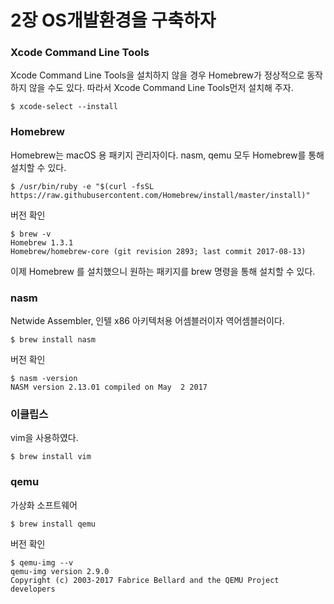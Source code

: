 # 2장 OS개발환경을 구축하자

### Xcode Command Line Tools

Xcode Command Line Tools을 설치하지 않을 경우 Homebrew가 정상적으로 동작하지 않을 수도 있다. 따라서 Xcode Command Line Tools먼저 설치해 주자. 
```
$ xcode-select --install
```


### Homebrew

Homebrew는 macOS 용 패키지 관리자이다. nasm, qemu 모두 Homebrew를 통해 설치할 수 있다.
```
$ /usr/bin/ruby -e "$(curl -fsSL https://raw.githubusercontent.com/Homebrew/install/master/install)"

```
버전 확인
```  
$ brew -v
Homebrew 1.3.1
Homebrew/homebrew-core (git revision 2893; last commit 2017-08-13)
```
이제 Homebrew 를 설치했으니 원하는 패키지를 brew 명령을 통해 설치할 수 있다.


### nasm

Netwide Assembler, 인텔 x86 아키텍처용 어셈블러이자 역어셈블러이다.
``` 
$ brew install nasm
```
버전 확인
```
$ nasm -version
NASM version 2.13.01 compiled on May  2 2017
```

### 이클립스

vim을 사용하였다.
```
$ brew install vim
```

### qemu

가상화 소프트웨어
```
$ brew install qemu
```
버전 확인
```
$ qemu-img --v
qemu-img version 2.9.0
Copyright (c) 2003-2017 Fabrice Bellard and the QEMU Project developers
```
